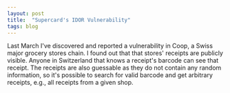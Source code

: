```yaml
---
layout: post
title:  "Supercard's IDOR Vulnerability"
tags: blog
---
```

Last March I've discovered and reported a vulnerability in Coop, a Swiss major
grocery stores chain. I found out that that stores' receipts are publicly
visible. Anyone in Switzerland that knows a receipt's barcode can see that
receipt. The receipts are also guessable as they do not contain any random
information, so it's possible to search for valid barcode and get arbitrary
receipts, e.g., all receipts from a given shop.
